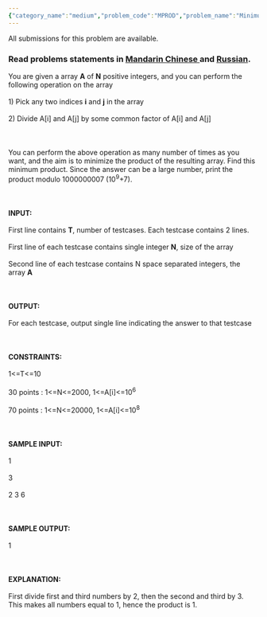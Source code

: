```yaml
---
{"category_name":"medium","problem_code":"MPROD","problem_name":"Minimum Product","languages_supported":{"0":"ADA","1":"ASM","2":"BASH","3":"BF","4":"C","5":"C99 strict","6":"CAML","7":"CLOJ","8":"CLPS","9":"CPP 4.3.2","10":"CPP 4.9.2","11":"CPP14","12":"CS2","13":"D","14":"ERL","15":"FORT","16":"FS","17":"GO","18":"HASK","19":"ICK","20":"ICON","21":"JAVA","22":"JS","23":"LISP clisp","24":"LISP sbcl","25":"LUA","26":"NEM","27":"NICE","28":"NODEJS","29":"PAS fpc","30":"PAS gpc","31":"PERL","32":"PERL6","33":"PHP","34":"PIKE","35":"PRLG","36":"PYPY","37":"PYTH","38":"PYTH 3.4","39":"RUBY","40":"SCALA","41":"SCM chicken","42":"SCM guile","43":"SCM qobi","44":"ST","45":"TCL","46":"TEXT","47":"WSPC"},"max_timelimit":2,"source_sizelimit":50000,"problem_author":"piyushkumar","problem_tester":"balajiganapath","date_added":"20-04-2014","tags":{"0":"easy","1":"greedy","2":"ltime11","3":"piyushkumar"},"editorial_url":"http://discuss.codechef.com/problems/MPROD","time":{"view_start_date":1398587400,"submit_start_date":1398587400,"visible_start_date":1398587400,"end_date":1735669800},"layout":"problem"}
---
```

<span class="solution-visible-txt">All submissions for this problem are available.</span><h3> Read problems statements in <a target="_blank" href="http://www.codechef.com/download/translated/LTIME11/mandarin/MPROD.pdf">Mandarin Chinese </a> and <a target="_blank" href="http://www.codechef.com/download/translated/LTIME11/russian/MPROD.pdf">Russian</a>.</h3>
<p>You are given a array <b>A</b> of <b>N</b> positive integers, and you can perform the following operation on the array<br /><br />
1) Pick any two indices <b>i</b> and <b>j</b> in the array<br /><br />
2) Divide A[i] and A[j] by some common factor of A[i] and A[j]<br /><br />
<br /><br />
You can perform the above operation as many number of times as you want, and the aim is to minimize the product of the resulting array. Find this minimum product. Since the answer can be a large number, print the product modulo 1000000007 (10<sup>9</sup>+7).<br /><br />
<br /><br />
<b>INPUT:</b><br /><br />
First line contains <b>T</b>, number of testcases. Each testcase contains 2 lines.<br /><br />
First line of each testcase contains single integer <b>N</b>, size of the array<br /><br />
Second line of each testcase contains N space separated integers, the array <b>A</b><br /><br />
<br /><br />
<b>OUTPUT:</b><br /><br />
For each testcase, output single line indicating the answer to that testcase<br /><br />
<br /><br />
<b>CONSTRAINTS:</b><br /><br />
1&lt;=T&lt;=10<br /><br />
30 points : 1&lt;=N&lt;=2000, 1&lt;=A[i]&lt;=10<sup>6</sup><br /><br />
70 points : 1&lt;=N&lt;=20000, 1&lt;=A[i]&lt;=10<sup>8</sup><br /><br />
<br /><br />
<b>SAMPLE INPUT:</b><br /><br />
1<br /><br />
3<br /><br />
2 3 6<br /><br />
<br /><br />
<b>SAMPLE OUTPUT:</b><br /><br />
1<br /><br />
<br /><br />
<b>EXPLANATION:</b><br /><br />
First divide first and third numbers by 2, then the second and third by 3. This makes all numbers equal to 1, hence the product is 1.</p>
